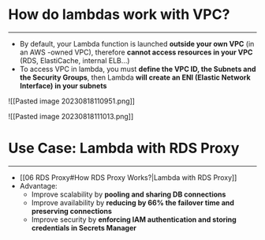 # How do lambdas work with VPC?
---

* By default, your Lambda function is launched **outside your own VPC** (in an AWS -owned VPC), therefore **cannot access resources in your VPC** (RDS, ElastiCache, internal ELB…)
* To access VPC in lambda, you must **define the VPC ID, the Subnets and the Security Groups**, then Lambda **will create an ENI (Elastic Network Interface) in your subnets**

![[Pasted image 20230818110951.png]]

![[Pasted image 20230818111013.png]]

# Use Case: Lambda with RDS Proxy
---

* [[06 RDS Proxy#How RDS Proxy Works?|Lambda with RDS Proxy]]
* Advantage:
	* Improve scalability by **pooling and sharing DB connections**
	* Improve availability by **reducing by 66% the failover time and preserving connections**
	* Improve security by **enforcing IAM authentication and storing credentials in Secrets Manager**